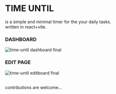 # TIME UNTIL <br>
is a simple and minimal timer for the your daily tasks. <br>
written in react+vite. <br>
  ### DASHBOARD
![time-until dashboard final](https://github.com/barelysomethin/time-until/assets/132691959/0af3f881-04fa-4c1b-a5f3-64db8959356d)
<br>
### EDIT PAGE
![time-until editboard final](https://github.com/barelysomethin/time-until/assets/132691959/1b973832-85b2-4478-9665-a413ced6c43b)

<br>
contributions are welcome...
